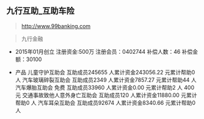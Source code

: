 ## 九行互助_互助车险

> http://www.99banking.com

>九行金融

- 2015年01月创立 注册资金:500万
注册会员：0402744
补偿人数：46
补偿金额：30100

- 产品
儿童守护互助会 互助成员245655 人累计资金243056.22 元累计帮助0 人
汽车玻璃碎裂互助会 互助成员2349 人累计资金7857.27 元累计帮助44 人
汽车爆胎互助会 免费 互助成员33960 人累计资金0.00 元累计帮助2 人 400元
交通事故致他人意外身亡互助会 互助成员120 人累计资金11880.00 元累计帮助0 人
汽车耳朵互助会 互助成员92674 人累计资金8340.66 元累计帮助0 人
